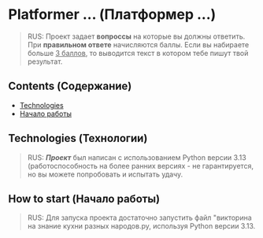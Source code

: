 # Platformer ... (Платформер ...)
> RUS: Проект задает **вопроссы** на которые вы должны ответить. При **правильном ответе** начисляются баллы. Если вы набираете больше <ins>3 баллов</ins>, 
то выводится текст в котором тебе пишут твой результат.



## Contents (Содержание)
- [Technologies](#technologies)
- [Начало работы](#начало-работы)


## Technologies (Технологии)
> RUS: ***Проект*** был написан с использованием Python версии 3.13 (работоспособность на более ранних версиях - не гарантируется, 
но вы можете попробовать и испытать удачу.
> 

## How to start (Начало работы)
> RUS: Для запуска проекта достаточно запустить файл "викторина на знание кухни разных народов.py, используя Python версии 3.13.

